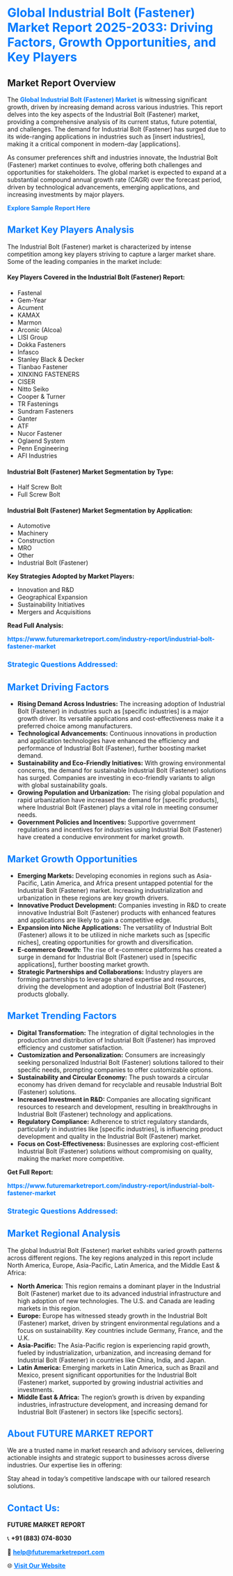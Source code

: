 <h1 style="color: #007BFF;">Global Industrial Bolt (Fastener) Market Report 2025-2033: Driving Factors, Growth Opportunities, and Key Players</h1>

<section id="overview">
<h2>Market Report Overview</h2>
<p>The <a href="https://www.futuremarketreport.com/industry-report/industrial-bolt-fastener-market" style="color: #007BFF; text-decoration: none;"><strong>Global Industrial Bolt (Fastener) Market</strong></a> is witnessing significant growth, driven by increasing demand across various industries. This report delves into the key aspects of the Industrial Bolt (Fastener) market, providing a comprehensive analysis of its current status, future potential, and challenges. The demand for Industrial Bolt (Fastener) has surged due to its wide-ranging applications in industries such as [insert industries], making it a critical component in modern-day [applications].</p>
<p>As consumer preferences shift and industries innovate, the Industrial Bolt (Fastener) market continues to evolve, offering both challenges and opportunities for stakeholders. The global market is expected to expand at a substantial compound annual growth rate (CAGR) over the forecast period, driven by technological advancements, emerging applications, and increasing investments by major players.</p>
</section>

<section id="overview">
<p><a href="https://www.futuremarketreport.com/request-sample/reportId=119832" style="color: #007BFF; text-decoration: none;"><strong>Explore Sample Report Here</strong></a></p>
</section>

<section id="key-players">
<h2 style="color: #007BFF;">Market Key Players Analysis</h2>
<p>The Industrial Bolt (Fastener) market is characterized by intense competition among key players striving to capture a larger market share. Some of the leading companies in the market include:</p>
<h4>Key Players Covered in the Industrial Bolt (Fastener) Report:</h4>
<ul><li>Fastenal</li><li>Gem-Year</li><li>Acument</li><li>KAMAX</li><li>Marmon</li><li>Arconic (Alcoa)</li><li>LISI Group</li><li>Dokka Fasteners</li><li>Infasco</li><li>Stanley Black &amp; Decker</li><li>Tianbao Fastener</li><li>XINXING FASTENERS</li><li>CISER</li><li>Nitto Seiko</li><li>Cooper &amp; Turner</li><li>TR Fastenings</li><li>Sundram Fasteners</li><li>Ganter</li><li>ATF</li><li>Nucor Fastener</li><li>Oglaend System</li><li>Penn Engineering</li><li>AFI Industries</li></ul>
<h4>Industrial Bolt (Fastener) Market Segmentation by Type:</h4>
<ul><li>Half Screw Bolt</li><li>Full Screw Bolt</li></ul>

<h4>Industrial Bolt (Fastener) Market Segmentation by Application:</h4>
<ul><li>Automotive</li><li>Machinery</li><li>Construction</li><li>MRO</li><li>Other</li><li>Industrial Bolt (Fastener)</li></ul>
<p><strong>Key Strategies Adopted by Market Players:</strong></p>
<ul>
<li>Innovation and R&D</li>
<li>Geographical Expansion</li>
<li>Sustainability Initiatives</li>
<li>Mergers and Acquisitions</li>
</ul>
</section>

<section>
<p><strong>Read Full Analysis: </strong></p><a href="https://www.futuremarketreport.com/industry-report/industrial-bolt-fastener-market" style="color: #007BFF; text-decoration: none;"><strong>https://www.futuremarketreport.com/industry-report/industrial-bolt-fastener-market</strong></a>
<h3 style="color: #007BFF;">Strategic Questions Addressed:</h3>
</section>

<section id="driving-factors">
<h2 style="color: #007BFF;">Market Driving Factors</h2>
<ul>
<li><strong>Rising Demand Across Industries:</strong> The increasing adoption of Industrial Bolt (Fastener) in industries such as [specific industries] is a major growth driver. Its versatile applications and cost-effectiveness make it a preferred choice among manufacturers.</li>
<li><strong>Technological Advancements:</strong> Continuous innovations in production and application technologies have enhanced the efficiency and performance of Industrial Bolt (Fastener), further boosting market demand.</li>
<li><strong>Sustainability and Eco-Friendly Initiatives:</strong> With growing environmental concerns, the demand for sustainable Industrial Bolt (Fastener) solutions has surged. Companies are investing in eco-friendly variants to align with global sustainability goals.</li>
<li><strong>Growing Population and Urbanization:</strong> The rising global population and rapid urbanization have increased the demand for [specific products], where Industrial Bolt (Fastener) plays a vital role in meeting consumer needs.</li>
<li><strong>Government Policies and Incentives:</strong> Supportive government regulations and incentives for industries using Industrial Bolt (Fastener) have created a conducive environment for market growth.</li>
</ul>
</section>

<section id="growth-opportunities">
<h2 style="color: #007BFF;">Market Growth Opportunities</h2>
<ul>
<li><strong>Emerging Markets:</strong> Developing economies in regions such as Asia-Pacific, Latin America, and Africa present untapped potential for the Industrial Bolt (Fastener) market. Increasing industrialization and urbanization in these regions are key growth drivers.</li>
<li><strong>Innovative Product Development:</strong> Companies investing in R&D to create innovative Industrial Bolt (Fastener) products with enhanced features and applications are likely to gain a competitive edge.</li>
<li><strong>Expansion into Niche Applications:</strong> The versatility of Industrial Bolt (Fastener) allows it to be utilized in niche markets such as [specific niches], creating opportunities for growth and diversification.</li>
<li><strong>E-commerce Growth:</strong> The rise of e-commerce platforms has created a surge in demand for Industrial Bolt (Fastener) used in [specific applications], further boosting market growth.</li>
<li><strong>Strategic Partnerships and Collaborations:</strong> Industry players are forming partnerships to leverage shared expertise and resources, driving the development and adoption of Industrial Bolt (Fastener) products globally.</li>
</ul>
</section>

<section id="trending-factors">
<h2 style="color: #007BFF;">Market Trending Factors</h2>
<ul>
<li><strong>Digital Transformation:</strong> The integration of digital technologies in the production and distribution of Industrial Bolt (Fastener) has improved efficiency and customer satisfaction.</li>
<li><strong>Customization and Personalization:</strong> Consumers are increasingly seeking personalized Industrial Bolt (Fastener) solutions tailored to their specific needs, prompting companies to offer customizable options.</li>
<li><strong>Sustainability and Circular Economy:</strong> The push towards a circular economy has driven demand for recyclable and reusable Industrial Bolt (Fastener) solutions.</li>
<li><strong>Increased Investment in R&D:</strong> Companies are allocating significant resources to research and development, resulting in breakthroughs in Industrial Bolt (Fastener) technology and applications.</li>
<li><strong>Regulatory Compliance:</strong> Adherence to strict regulatory standards, particularly in industries like [specific industries], is influencing product development and quality in the Industrial Bolt (Fastener) market.</li>
<li><strong>Focus on Cost-Effectiveness:</strong> Businesses are exploring cost-efficient Industrial Bolt (Fastener) solutions without compromising on quality, making the market more competitive.</li>
</ul>
</section>

<section>
<p><strong>Get Full Report: </strong></p><a href="https://www.futuremarketreport.com/industry-report/industrial-bolt-fastener-market" style="color: #007BFF; text-decoration: none;"><strong>https://www.futuremarketreport.com/industry-report/industrial-bolt-fastener-market</strong></a>
<h3 style="color: #007BFF;">Strategic Questions Addressed:</h3>
</section>


<section id="regional-analysis">
<h2 style="color: #007BFF;">Market Regional Analysis</h2>
<p>The global Industrial Bolt (Fastener) market exhibits varied growth patterns across different regions. The key regions analyzed in this report include North America, Europe, Asia-Pacific, Latin America, and the Middle East & Africa:</p>
<ul>
<li><strong>North America:</strong> This region remains a dominant player in the Industrial Bolt (Fastener) market due to its advanced industrial infrastructure and high adoption of new technologies. The U.S. and Canada are leading markets in this region.</li>
<li><strong>Europe:</strong> Europe has witnessed steady growth in the Industrial Bolt (Fastener) market, driven by stringent environmental regulations and a focus on sustainability. Key countries include Germany, France, and the U.K.</li>
<li><strong>Asia-Pacific:</strong> The Asia-Pacific region is experiencing rapid growth, fueled by industrialization, urbanization, and increasing demand for Industrial Bolt (Fastener) in countries like China, India, and Japan.</li>
<li><strong>Latin America:</strong> Emerging markets in Latin America, such as Brazil and Mexico, present significant opportunities for the Industrial Bolt (Fastener) market, supported by growing industrial activities and investments.</li>
<li><strong>Middle East & Africa:</strong> The region’s growth is driven by expanding industries, infrastructure development, and increasing demand for Industrial Bolt (Fastener) in sectors like [specific sectors].</li>
</ul>
</section>

<footer>
<h2 style="color: #007BFF;">About FUTURE MARKET REPORT</h2>
<p>We are a trusted name in market research and advisory services, delivering actionable insights and strategic support to businesses across diverse industries. Our expertise lies in offering:</p>

<p>Stay ahead in today’s competitive landscape with our tailored research solutions.</p>

<h2 style="color: #007BFF;">Contact Us:</h2>
<p><strong>FUTURE MARKET REPORT</strong></p>
<p>📞 <strong>+91 (883) 074-8030</strong></p>
<p>📧 <strong><a href="mailto:help@futuremarketreport.com" style="color: #007BFF;">help@futuremarketreport.com</a></strong></p>
<p>🌐 <strong><a href="https://www.futuremarketreport.com/" style="color: #007BFF;">Visit Our Website</a></strong></p>
</footer>
